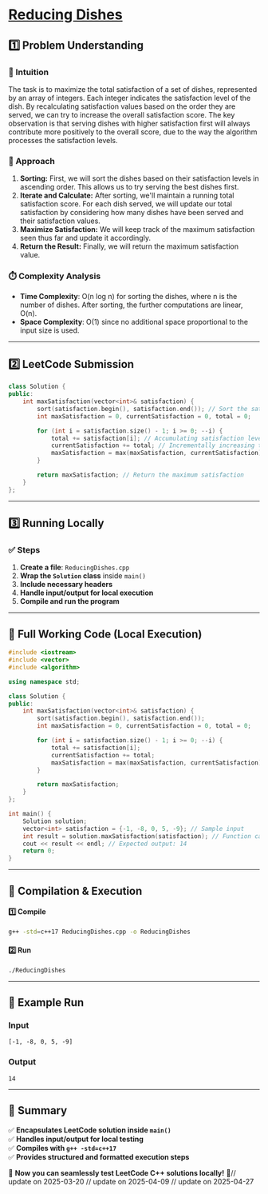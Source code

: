 # **[Reducing Dishes](https://leetcode.com/problems/reducing-dishes/description/)**  

## **1️⃣ Problem Understanding**  
### **📌 Intuition**  
The task is to maximize the total satisfaction of a set of dishes, represented by an array of integers. Each integer indicates the satisfaction level of the dish. By recalculating satisfaction values based on the order they are served, we can try to increase the overall satisfaction score. The key observation is that serving dishes with higher satisfaction first will always contribute more positively to the overall score, due to the way the algorithm processes the satisfaction levels.

### **🚀 Approach**  
1. **Sorting:** First, we will sort the dishes based on their satisfaction levels in ascending order. This allows us to try serving the best dishes first.
2. **Iterate and Calculate:** After sorting, we'll maintain a running total satisfaction score. For each dish served, we will update our total satisfaction by considering how many dishes have been served and their satisfaction values.
3. **Maximize Satisfaction:** We will keep track of the maximum satisfaction seen thus far and update it accordingly.
4. **Return the Result:** Finally, we will return the maximum satisfaction value.

### **⏱️ Complexity Analysis**  
- **Time Complexity**: O(n log n) for sorting the dishes, where n is the number of dishes. After sorting, the further computations are linear, O(n).
- **Space Complexity**: O(1) since no additional space proportional to the input size is used.

---  

## **2️⃣ LeetCode Submission**  
```cpp
class Solution {
public:
    int maxSatisfaction(vector<int>& satisfaction) {
        sort(satisfaction.begin(), satisfaction.end()); // Sort the satisfaction levels 
        int maxSatisfaction = 0, currentSatisfaction = 0, total = 0;

        for (int i = satisfaction.size() - 1; i >= 0; --i) {
            total += satisfaction[i]; // Accumulating satisfaction levels
            currentSatisfaction += total; // Incrementally increasing total satisfaction
            maxSatisfaction = max(maxSatisfaction, currentSatisfaction); // Keep track of maximum satisfaction
        }

        return maxSatisfaction; // Return the maximum satisfaction
    }
};
```  

---  

## **3️⃣ Running Locally**  
### **✅ Steps**  
1. **Create a file**: `ReducingDishes.cpp`  
2. **Wrap the `Solution` class** inside `main()`  
3. **Include necessary headers**  
4. **Handle input/output for local execution**  
5. **Compile and run the program**  

---  

## **📝 Full Working Code (Local Execution)**  
```cpp
#include <iostream>
#include <vector>
#include <algorithm>

using namespace std;

class Solution {
public:
    int maxSatisfaction(vector<int>& satisfaction) {
        sort(satisfaction.begin(), satisfaction.end());
        int maxSatisfaction = 0, currentSatisfaction = 0, total = 0;

        for (int i = satisfaction.size() - 1; i >= 0; --i) {
            total += satisfaction[i];
            currentSatisfaction += total;
            maxSatisfaction = max(maxSatisfaction, currentSatisfaction);
        }

        return maxSatisfaction;
    }
};

int main() {
    Solution solution;
    vector<int> satisfaction = {-1, -8, 0, 5, -9}; // Sample input
    int result = solution.maxSatisfaction(satisfaction); // Function call
    cout << result << endl; // Expected output: 14
    return 0;
}
```  

---  

## **🔧 Compilation & Execution**  
#### **1️⃣ Compile**  
```bash
g++ -std=c++17 ReducingDishes.cpp -o ReducingDishes
```  

#### **2️⃣ Run**  
```bash
./ReducingDishes
```  

---  

## **🎯 Example Run**  
### **Input**  
```
[-1, -8, 0, 5, -9]
```  
### **Output**  
```
14
```  

---  

## **📌 Summary**  
✅ **Encapsulates LeetCode solution inside `main()`**  
✅ **Handles input/output for local testing**  
✅ **Compiles with `g++ -std=c++17`**  
✅ **Provides structured and formatted execution steps**  

🚀 **Now you can seamlessly test LeetCode C++ solutions locally!** 🚀// update on 2025-03-20
// update on 2025-04-09
// update on 2025-04-27
